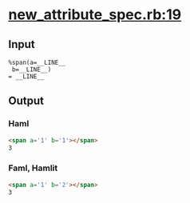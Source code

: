 # [new\_attribute\_spec.rb:19](/spec/hamlit/engine/new_attribute_spec.rb#L19)
## Input
```haml
%span(a=__LINE__
 b=__LINE__)
= __LINE__

```

## Output
### Haml
```html
<span a='1' b='1'></span>
3

```

### Faml, Hamlit
```html
<span a='1' b='2'></span>
3

```

